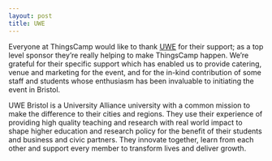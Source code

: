 ```yaml
---
layout: post
title: UWE
---
```


Everyone at ThingsCamp would like to thank [UWE](http://www.uwe.ac.uk/) for their support; as a top level sponsor they’re really helping to make ThingsCamp happen. We’re grateful for their specific support which has enabled us to provide catering, venue and marketing for the event, and for the in-kind contribution of some staff and students whose enthusiasm has been invaluable to initiating the event in Bristol.

UWE Bristol is a University Alliance university with a common mission to make the difference to their cities and regions. They use their experience of providing high quality teaching and research with real world impact to shape higher education and research policy for the benefit of their students and business and civic partners. They innovate together, learn from each other and support every member to transform lives and deliver growth.